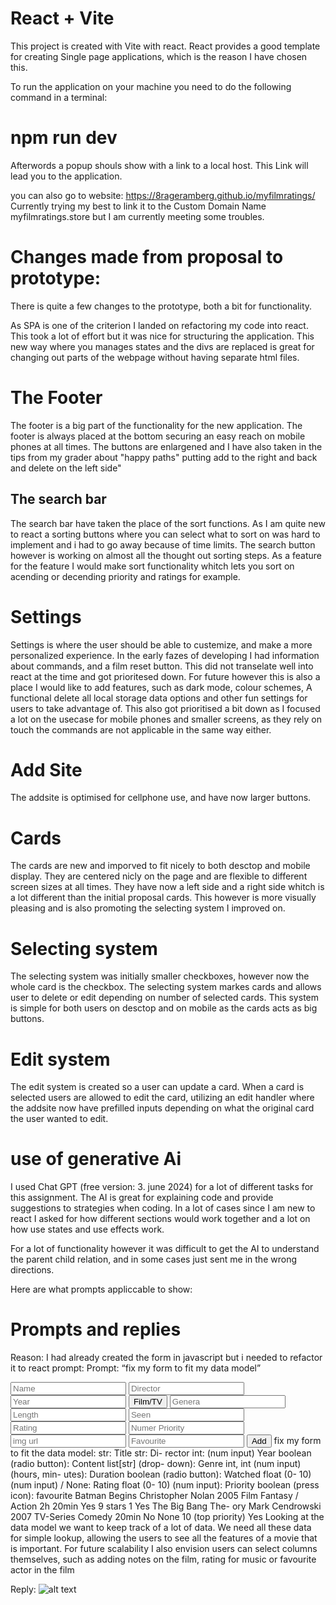 # React + Vite
This project is created with Vite with react. React provides a good template for creating Single page applications, which is the reason I have chosen this. 

To run the application on your machine you need to do the following command in a terminal: 

# npm run dev
Afterwords a popup shouls show with a link to a local host. This Link will lead you to the application. 


you can also go to website: https://8rageramberg.github.io/myfilmratings/ 
Currently trying my best to link it to the Custom Domain Name myfilmratings.store but I am currently meeting some troubles.



# Changes made from proposal to prototype: 
There is quite a few changes to the prototype, both a bit for functionality.

As SPA is one of the criterion I landed on refactoring my code into react. This took a lot of effort but it was nice for structuring the application. This new way where you manages states and the divs are replaced is great for changing out parts of the webpage without having separate html files.

# The Footer
The footer is a big part of the functionality for the new application. The footer is always placed at the bottom securing an easy reach on mobile phones at all times. The buttons are enlargened and I have also taken in the tips from my grader about "happy paths" putting add to the right and back and delete on the left side"

## The search bar

The search bar have taken the place of the sort functions. As I am quite new to react a sorting buttons where you can select what to sort on was hard to implement and i had to go away because of time limits. The search button however is working on almost all the thought out sorting steps. As a feature for the feature I would make sort functionality whitch lets you sort on acending or decending priority and ratings for example.

# Settings
Settings is where the user should be able to custemize, and make a more personalized experience. In the early fazes of developing I had information about commands, and a film reset button. This did not transelate well into react at the time and got prioritesed down. For future however this is also a place I would like to add features, such as dark mode, colour schemes, A functional delete all local storage data options and other fun settings for users to take advantage of. This also got prioritised a bit down as I focused a lot on the usecase for mobile phones and smaller screens, as they rely on touch the commands are not applicable in the same way either. 

# Add Site 
The addsite is optimised for cellphone use, and have now larger buttons. 

# Cards

The cards are new and imporved to fit nicely to both desctop and mobile display. They are centered nicly on the page and are flexible to different screen sizes at all times. They have now a left side and a right side whitch is a lot different than the initial proposal cards. This however is more visually pleasing and is also promoting the selecting system I improved on.

# Selecting system
The selecting system was initially smaller checkboxes, however now the whole card is the checkbox. The selecting system markes cards and allows user to delete or edit depending on number of selected cards. This system is simple for both users on desctop and on mobile as the cards acts as big buttons. 

# Edit system
The edit system is created so a user can update a card. When a card is selected users are allowed to edit the card, utilizing an edit handler where the addsite now have prefilled inputs depending on what the original card the user wanted to edit. 



# use of generative Ai

I used Chat GPT (free version: 3. june 2024) for a lot of different tasks for this assignment. The AI is great for explaining code and provide suggestions to strategies when coding. In a lot of cases since I am new to react I asked for how different sections would work together and a lot on how use states and use effects work. 

For a lot of functionality however it was difficult to get the AI to understand the parent child relation, and in some cases just sent me in the wrong directions. 

Here are what prompts appliccable to show: 



# Prompts and replies
Reason: I had already created the form in javascript but i needed to refactor it to react
prompt: Prompt:  “fix my form to fit my data model”

 <!-- Input fields --> <form id="addFolderForm"> <input type="text" placeholder="Name" required> <input type="text" placeholder="Director" required> <input type="text" placeholder="Year" required> <button type="radio">Film/TV</button> <input type="text" placeholder="Genera" required> <input type="number" placeholder="Length" required> <input type="text" placeholder="Seen" required> <input type="number" placeholder="Rating" required> <input type="number" placeholder="Numer Priority" required> <input type="text" placeholder="img url" required> <input type="int" placeholder="Favourite" required> <button type="submit">Add</button> fix my form to fit the data model: str: Title str: Di- rector int: (num input) Year boolean (radio button): Content list[str] (drop- down): Genre int, int (num input) (hours, min- utes): Duration boolean (radio button): Watched float (0- 10) (num input) / None: Rating float (0- 10) (num input): Priority boolean (press icon): favourite Batman Begins Christopher Nolan 2005 Film Fantasy / Action 2h 20min Yes 9 stars 1 Yes The Big Bang The- ory Mark Cendrowski 2007 TV-Series Comedy 20min No None 10 (top priority) Yes Looking at the data model we want to keep track of a lot of data. We need all these data for simple lookup, allowing the users to see all the features of a movie that is important. For future scalability I also envision users can select columns themselves, such as adding notes on the film, rating for music or favourite actor in the film

Reply: 
![alt text](image.png)
